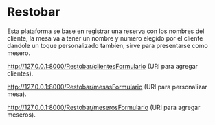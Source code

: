 # Restobar
Esta plataforma se base en registrar una reserva con los nombres del cliente, la mesa va a tener un nombre y numero elegido por el cliente dandole un toque personalizado tambien, sirve para presentarse como mesero.

http://127.0.0.1:8000/Restobar/clientesFormulario (URl para agregar clientes).

http://127.0.0.1:8000/Restobar/mesasFormulario (URl para personalizar mesa).

http://127.0.0.1:8000/Restobar/meserosFormulario (URl para agregar meseros).
